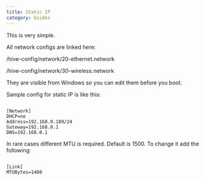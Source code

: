 ```yaml
---
title: Static IP
category: Guides
---
```


This is very simple.

All network configs are linked here:

/hive-config/network/20-ethernet.network

/hive-config/network/30-wireless.network

They are visible from Windows so you can edit them before you boot.

Sample config for static IP is like this:
<pre><code>
[Network]
DHCP=no
Address=192.168.0.189/24
Gateway=192.168.0.1
DNS=192.168.0.1
</code></pre>

In rare cases different MTU is required. Default is 1500. To change it add the following:
<pre><code>
[Link]
MTUBytes=1400
</code></pre>

